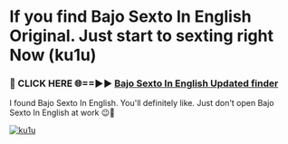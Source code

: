 # If you find Bajo Sexto In English Original. Just start to sexting right Now (ku1u)

<h3>🔴 CLICK HERE 🌐==►► <a href="https://tinyurl.com/2s32jyrn" rel="nofollow">Bajo Sexto In English Updated finder</a></h3>

I found Bajo Sexto In English. You'll definitely like. Just don't open Bajo Sexto In English at work 😉💬

[![ku1u](https://i.imgur.com/sZc9xG4.jpeg)](https://tinyurl.com/2s32jyrn)
